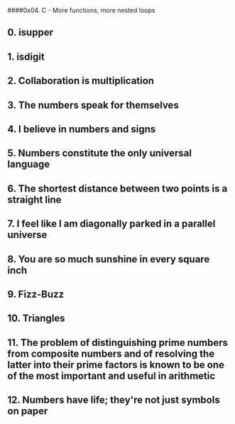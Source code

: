 ####0x04. C - More functions, more nested loops
## 0. isupper 
## 1. isdigit 
## 2. Collaboration is multiplication 
## 3. The numbers speak for themselves 
## 4. I believe in numbers and signs 
## 5. Numbers constitute the only universal language 
## 6. The shortest distance between two points is a straight line 
## 7. I feel like I am diagonally parked in a parallel universe 
## 8. You are so much sunshine in every square inch 
## 9. Fizz-Buzz 
## 10. Triangles 
## 11. The problem of distinguishing prime numbers from composite numbers and of resolving the latter into their prime factors is known to be one of the most important and useful in arithmetic 
## 12. Numbers have life; they're not just symbols on paper 
